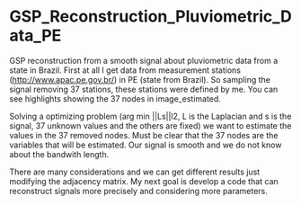 # GSP_Reconstruction_Pluviometric_Data_PE
GSP reconstruction from a smooth signal about pluviometric data from a state in Brazil.
First at all I get data from measurement stations (http://www.apac.pe.gov.br/) in PE (state from Brazil). 
So sampling the signal removing 37 stations, these stations were defined by me. You can see highlights showing the 37 nodes 
in image_estimated.

Solving a optimizing problem (arg min ||Ls||l2, L is the Laplacian and s is the signal, 37 unknown values and the others are fixed)
we want to estimate the values in the 37 removed nodes. Must be clear that the 37 nodes are the variables that will be estimated.
Our signal is smooth and we do not know about the bandwith length.  

There are many considerations and we can get different results just modifying the adjacency matrix. My next goal is develop a code 
that can reconstruct signals more precisely and considering more parameters.
